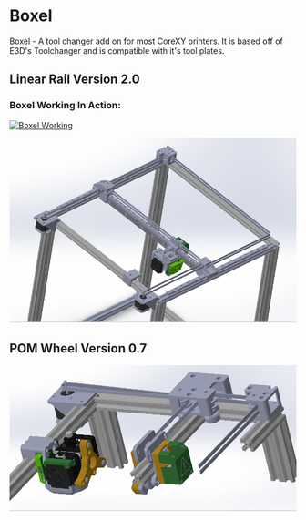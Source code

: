 # Boxel

Boxel - A tool changer add on for most CoreXY printers. It is based off of E3D's Toolchanger and is compatible with it's tool plates.

## Linear Rail Version 2.0
### Boxel Working In Action:

[![Boxel Working](https://img.youtube.com/vi/SFULHxbcgZo/0.jpg)](https://www.youtube.com/watch?v=SFULHxbcgZo)

![](https://github.com/gaaunapoi/Boxel/blob/main/Linear%20Rail%20Boxel%20Version/Boxel%20V2.0/Photos/Boxel.PNG)

## POM Wheel Version 0.7
![](https://github.com/gaaunapoi/Boxel/blob/main/POM%20Wheels%20Version/Boxel%20V0.7/Photos/POM%20Wheels.PNG)
